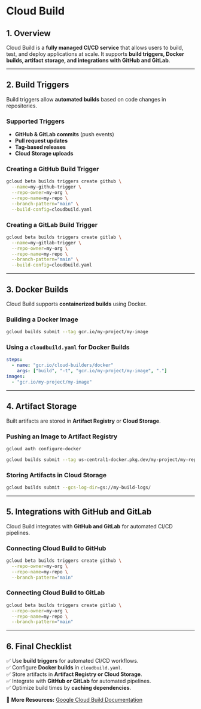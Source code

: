 # Cloud Build

## 1. Overview
Cloud Build is a **fully managed CI/CD service** that allows users to build, test, and deploy applications at scale. It supports **build triggers, Docker builds, artifact storage, and integrations with GitHub and GitLab**.

---

## 2. Build Triggers
Build triggers allow **automated builds** based on code changes in repositories.

### **Supported Triggers**
- **GitHub & GitLab commits** (push events)
- **Pull request updates**
- **Tag-based releases**
- **Cloud Storage uploads**

### **Creating a GitHub Build Trigger**
```sh
gcloud beta builds triggers create github \
  --name=my-github-trigger \
  --repo-owner=my-org \
  --repo-name=my-repo \
  --branch-pattern="main" \
  --build-config=cloudbuild.yaml
```

### **Creating a GitLab Build Trigger**
```sh
gcloud beta builds triggers create gitlab \
  --name=my-gitlab-trigger \
  --repo-owner=my-org \
  --repo-name=my-repo \
  --branch-pattern="main" \
  --build-config=cloudbuild.yaml
```

---

## 3. Docker Builds
Cloud Build supports **containerized builds** using Docker.

### **Building a Docker Image**
```sh
gcloud builds submit --tag gcr.io/my-project/my-image
```

### **Using a `cloudbuild.yaml` for Docker Builds**
```yaml
steps:
  - name: "gcr.io/cloud-builders/docker"
    args: ["build", "-t", "gcr.io/my-project/my-image", "."]
images:
  - "gcr.io/my-project/my-image"
```

---

## 4. Artifact Storage
Built artifacts are stored in **Artifact Registry** or **Cloud Storage**.

### **Pushing an Image to Artifact Registry**
```sh
gcloud auth configure-docker
```
```sh
gcloud builds submit --tag us-central1-docker.pkg.dev/my-project/my-repo/my-image
```

### **Storing Artifacts in Cloud Storage**
```sh
gcloud builds submit --gcs-log-dir=gs://my-build-logs/
```

---

## 5. Integrations with GitHub and GitLab
Cloud Build integrates with **GitHub and GitLab** for automated CI/CD pipelines.

### **Connecting Cloud Build to GitHub**
```sh
gcloud beta builds triggers create github \
  --repo-owner=my-org \
  --repo-name=my-repo \
  --branch-pattern="main"
```

### **Connecting Cloud Build to GitLab**
```sh
gcloud beta builds triggers create gitlab \
  --repo-owner=my-org \
  --repo-name=my-repo \
  --branch-pattern="main"
```

---

## 6. Final Checklist
✅ Use **build triggers** for automated CI/CD workflows.  
✅ Configure **Docker builds** in `cloudbuild.yaml`.  
✅ Store artifacts in **Artifact Registry or Cloud Storage**.  
✅ Integrate with **GitHub or GitLab** for automated pipelines.  
✅ Optimize build times by **caching dependencies**.  

📌 **More Resources:** [Google Cloud Build Documentation](https://cloud.google.com/build/docs/)
